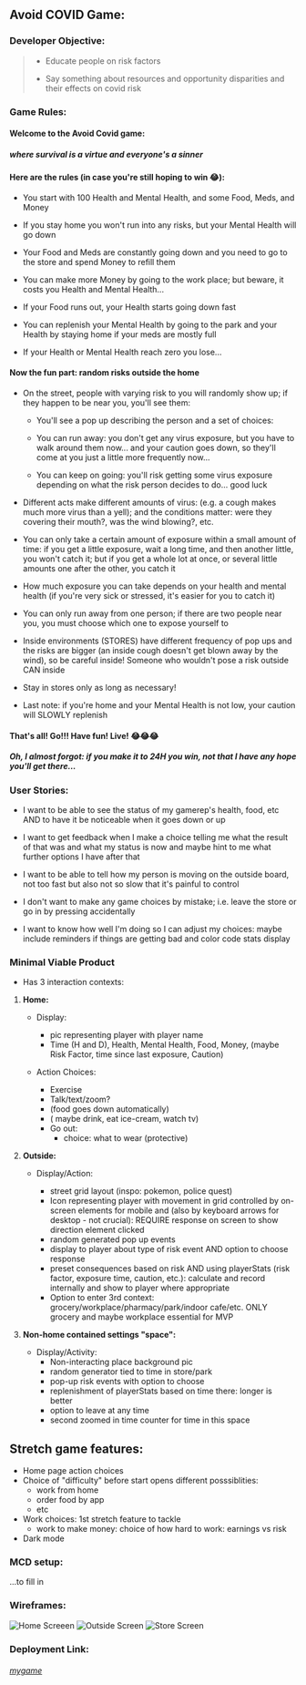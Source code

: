 ## Avoid COVID Game:

### Developer Objective:

> - Educate people on risk factors
>
> - Say something about resources and opportunity disparities and their effects on covid risk

### Game Rules:
#### Welcome to the Avoid Covid game:
##### where survival is a virtue and everyone's a sinner

#### Here are the rules (in case you're still hoping to win 😂):

- You start with 100 Health and Mental Health, and some Food, Meds, and Money  

-  If you stay home you won't run into any risks, but your Mental Health will go down
-  Your Food and Meds are constantly going down and you need to go to the store and spend Money to refill them
-  You can make more Money by going to the work place; but beware, it costs you Health and Mental Health...
-  If your Food runs out, your Health starts going down fast
-  You can replenish your Mental Health by going to the park and your Health by staying home if your meds are mostly full
-  If your Health or Mental Health reach zero you lose...
  
#### Now the fun part: random risks outside the home

- On the street, people with varying risk to you will randomly show up; if they happen to be near you, you'll see them:

  - You'll see a pop up describing the person and a set of choices:
  
  - You can run away: you don't get any virus exposure, but you have to walk around them now... and your caution goes down, so they'll come at you just a little more frequently now...
  - You can keep on going: you'll risk getting some virus exposure depending on what the risk person decides to do... good luck
- Different acts make different amounts of virus: (e.g. a cough makes much more virus than a yell); and the conditions matter: were they covering their mouth?, was the wind blowing?, etc.
- You can only take a certain amount of exposure within a small amount of time: if you get a little exposure, wait a long time, and then another little, you won't catch it; but if you get a whole lot at once, or several little amounts one after the other, you catch it
- How much exposure you can take depends on your health and mental health (if you're very sick or stressed, it's easier for you to catch it)
- You can only run away from one person; if there are two people near you, you must choose which one to expose yourself to
- Inside environments (STORES) have different frequency of pop ups and the risks are bigger (an inside cough doesn't get blown away by the wind), so be careful inside! Someone who wouldn't pose a risk outside CAN inside
- Stay in stores only as long as necessary!
- Last note: if you're home and your Mental Health is not low, your caution will SLOWLY replenish

#### That's all! Go!!! Have fun! Live! 😂😂😂
##### Oh, I almost forgot: if you make it to 24H you win, not that I have any hope you'll get there...


### User Stories: 
 * I want to be able to see the status of my gamerep's health, food, etc AND to have it be noticeable when it goes down or up
  
 * I want to get feedback when I make a choice telling me what the result of that was and what my status is now and maybe hint to me what further options I have after that
 * I want to be able to tell how my person is moving on the outside board, not too fast but also not so slow that it's painful to control
 * I don't want to make any game choices by mistake; i.e. leave the store or go in by pressing accidentally
 * I want to know how well I'm doing so I can adjust my choices: maybe include reminders if things are getting bad and color code stats display

### Minimal Viable Product
- Has 3 interaction contexts:
1. **Home:** 
   - Display:
     - pic representing player with player name
     - Time (H and D), Health, Mental Health, Food, Money, (maybe Risk Factor, time since last exposure, Caution)
  
   - Action Choices:
     - Exercise
     - Talk/text/zoom?
     - (food goes down automatically)
     - ( maybe drink, eat ice-cream, watch tv)
     - Go out: 
       - choice: what to wear (protective)

  1. **Outside:**
     - Display/Action:
  
       - street grid layout (inspo: pokemon, police quest) 
       - Icon representing player with movement in grid controlled by on-screen elements for mobile and (also by keyboard arrows for desktop - not crucial): REQUIRE response on screen to show direction element clicked
       - random generated pop up events
       - display to player about type of risk event AND option to choose response
       - preset consequences based on risk AND using playerStats (risk factor, exposure time, caution, etc.): calculate and record internally and show to player where appropriate
       - Option to enter 3rd context: grocery/workplace/pharmacy/park/indoor cafe/etc. ONLY grocery and maybe workplace essential for MVP
  
   1. **Non-home contained settings "space":** 
       - Display/Activity:
         - Non-interacting place background pic
         - random generator tied to time in store/park
         - pop-up risk events with option to choose
         - replenishment of playerStats based on time there: longer is better
         - option to leave at any time
         - second zoomed in time counter for time in this space

## Stretch game features: 
- Home page action choices
 - Choice of "difficulty" before start opens different posssiblities: 
   - work from home
   - order food by app
   - etc
 - Work choices: 1st stretch feature to tackle
   - work to make money: choice of how hard to work: earnings vs risk
- Dark mode


### MCD setup: 

...to fill in

### Wireframes:

![Home Screeen](images/IMG_2528.jpg)
![Outside Screen](images/IMG_2530.jpg)
![Store Screen](images/IMG_2532.jpg)

### Deployment Link:
###### [mygame]('avoidcovid.surge.sh')


  